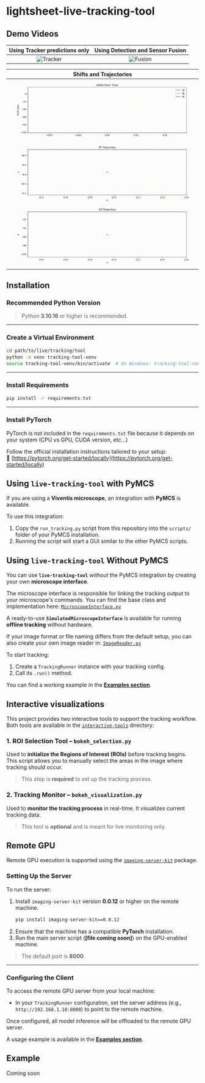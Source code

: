 # lightsheet-live-tracking-tool

## Demo Videos
| Using Tracker predictions only| Using Detection and Sensor Fusion|
|:------------------------------:|:----------------------------------:|
| ![Tracker](videos/no_detection_compressed.gif) | ![Fusion](videos/detection_compressed.gif) |

| Shifts and Trajectories |
|:------------------------:|
| ![Shifts and Trajectories](videos/shifts_and_trajectories.gif) |

## Installation

### Recommended Python Version
> Python **3.10.16** or higher is recommended.

---

### Create a Virtual Environment

```bash
cd path/to/live/tracking/tool
python -m venv tracking-tool-venv
source tracking-tool-venv/bin/activate  # On Windows: tracking-tool-venv\Scripts\activate
```

---

### Install Requirements

```bash
pip install -r requirements.txt
```

---

### Install PyTorch

PyTorch is not included in the `requirements.txt` file because it depends on your system (CPU vs GPU, CUDA version, etc...)

Follow the official installation instructions tailored to your setup:  
🔗 [https://pytorch.org/get-started/locally](https://pytorch.org/get-started/locally)


## Using `live-tracking-tool` with PyMCS

If you are using a **Viventis microscope**, an integration with **PyMCS** is available.

To use this integration:

1. Copy the `run_tracking.py` script from this repository into the `scripts/` folder of your PyMCS installation.
2. Running the script will start a GUI similar to the other PyMCS scripts.


## Using `live-tracking-tool` Without PyMCS

You can use **`live-tracking-tool`** *without* the PyMCS integration by creating your own **microscope interface**.  

The microscope interface is responsible for linking the tracking output to your microscope's commands. You can find the base class and implementation here: [`MicroscopeInterface.py`](tracking_tools/microscope_interface/MicroscopeInterface.py)

A ready-to-use **`SimulatedMicroscopeInterface`** is available for running **offline tracking** without hardware.

If your image format or file naming differs from the default setup, you can also create your own image reader in:  [`ImageReader.py`](tracking_tools/image_reader/ImageReader.py)

To start tracking:

1. Create a `TrackingRunner` instance with your tracking config.
2. Call its `.run()` method.

You can find a working example in the [**Examples section**](#example).

## Interactive visualizations

This project provides two interactive tools to support the tracking workflow. Both tools are available in the [`interactive-tools`](interactive-tools) directory:

### 1. **ROI Selection Tool – `bokeh_selection.py`**
Used to **initialize the Regions of Interest (ROIs)** before tracking begins. This script allows you to manually select the areas in the image where tracking should occur. 
>  This step is **required** to set up the tracking process.

### 2. **Tracking Monitor – `bokeh_visualization.py`**

Used to **monitor the tracking process** in real-time. It visualizes current tracking data.

> This tool is **optional** and is meant for live monitoring only.


## Remote GPU

Remote GPU execution is supported using the [`imaging-server-kit`](https://github.com/Imaging-Server-Kit) package.

### Setting Up the Server

To run the server:

1. Install `imaging-server-kit` version **0.0.12** or higher on the remote machine.
    ```bash
    pip install imaging-server-kit==0.0.12
    ```
2. Ensure that the machine has a compatible **PyTorch** installation.
3. Run the main server script (**[file coming soon]**) on the GPU-enabled machine.

> The default port is **8000**.

---

### Configuring the Client

To access the remote GPU server from your local machine:

- In your `TrackingRunner` configuration, set the server address (e.g., `http://192.168.1.10:8000`) to point to the remote machine.

Once configured, all model inference will be offloaded to the remote GPU server.

A usage example is available in the [**Examples section**](#example).

## Example
Coming soon
